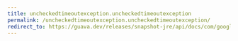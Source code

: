 ```yaml
---
title: uncheckedtimeoutexception.uncheckedtimeoutexception
permalink: /uncheckedtimeoutexception.uncheckedtimeoutexception/
redirect_to: https://guava.dev/releases/snapshot-jre/api/docs/com/google/common/util/concurrent/UncheckedTimeoutException.html#UncheckedTimeoutException--
---
```

